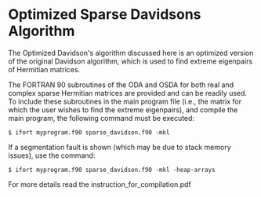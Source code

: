 # Optimized Sparse Davidsons Algorithm
The Optimized Davidson's algorithm discussed here is an optimized version of the original Davidson algorithm, which is used to find extreme eigenpairs of Hermitian matrices. 

The FORTRAN 90 subroutines of the ODA and OSDA for both real and complex sparse Hermitian matrices are provided and can be readily used. To include these subroutines in the main program file (i.e., the matrix for which the user wishes to find the extreme eigenpairs), and compile the main program, the following command must be executed:

```
$ ifort myprogram.f90 sparse_davidson.f90 -mkl
```
If a segmentation fault is shown (which may be due to stack memory issues), use the command:

```
$ ifort myprogram.f90 sparse_davidson.f90 -mkl -heap-arrays
```

For more details read the instruction_for_compilation.pdf
